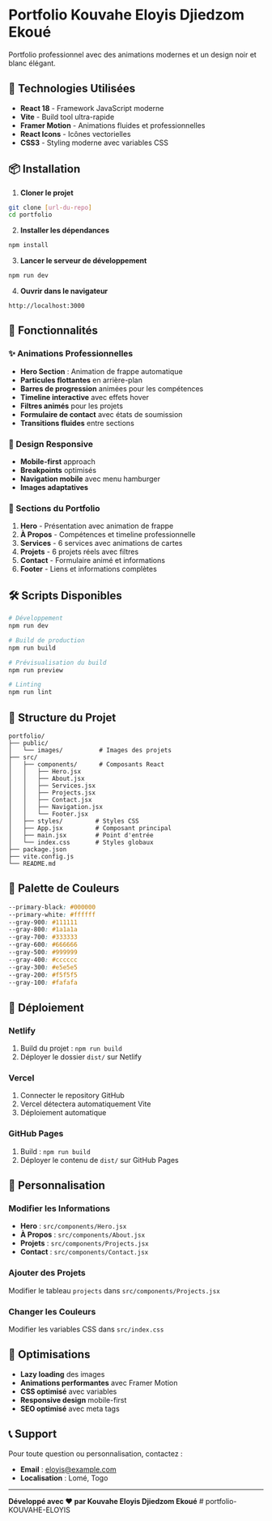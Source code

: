 # Portfolio Kouvahe Eloyis Djiedzom Ekoué

Portfolio professionnel avec des animations modernes et un design noir et blanc élégant.

## 🚀 Technologies Utilisées

- **React 18** - Framework JavaScript moderne
- **Vite** - Build tool ultra-rapide
- **Framer Motion** - Animations fluides et professionnelles
- **React Icons** - Icônes vectorielles
- **CSS3** - Styling moderne avec variables CSS

## 📦 Installation

1. **Cloner le projet**
```bash
git clone [url-du-repo]
cd portfolio
```

2. **Installer les dépendances**
```bash
npm install
```

3. **Lancer le serveur de développement**
```bash
npm run dev
```

4. **Ouvrir dans le navigateur**
```
http://localhost:3000
```

## 🎨 Fonctionnalités

### ✨ Animations Professionnelles
- **Hero Section** : Animation de frappe automatique
- **Particules flottantes** en arrière-plan
- **Barres de progression** animées pour les compétences
- **Timeline interactive** avec effets hover
- **Filtres animés** pour les projets
- **Formulaire de contact** avec états de soumission
- **Transitions fluides** entre sections

### 📱 Design Responsive
- **Mobile-first** approach
- **Breakpoints** optimisés
- **Navigation mobile** avec menu hamburger
- **Images adaptatives**

### 🎯 Sections du Portfolio

1. **Hero** - Présentation avec animation de frappe
2. **À Propos** - Compétences et timeline professionnelle
3. **Services** - 6 services avec animations de cartes
4. **Projets** - 6 projets réels avec filtres
5. **Contact** - Formulaire animé et informations
6. **Footer** - Liens et informations complètes

## 🛠 Scripts Disponibles

```bash
# Développement
npm run dev

# Build de production
npm run build

# Prévisualisation du build
npm run preview

# Linting
npm run lint
```

## 📁 Structure du Projet

```
portfolio/
├── public/
│   └── images/          # Images des projets
├── src/
│   ├── components/      # Composants React
│   │   ├── Hero.jsx
│   │   ├── About.jsx
│   │   ├── Services.jsx
│   │   ├── Projects.jsx
│   │   ├── Contact.jsx
│   │   ├── Navigation.jsx
│   │   └── Footer.jsx
│   ├── styles/         # Styles CSS
│   ├── App.jsx         # Composant principal
│   ├── main.jsx        # Point d'entrée
│   └── index.css       # Styles globaux
├── package.json
├── vite.config.js
└── README.md
```

## 🎨 Palette de Couleurs

```css
--primary-black: #000000
--primary-white: #ffffff
--gray-900: #111111
--gray-800: #1a1a1a
--gray-700: #333333
--gray-600: #666666
--gray-500: #999999
--gray-400: #cccccc
--gray-300: #e5e5e5
--gray-200: #f5f5f5
--gray-100: #fafafa
```

## 🚀 Déploiement

### Netlify
1. Build du projet : `npm run build`
2. Déployer le dossier `dist/` sur Netlify

### Vercel
1. Connecter le repository GitHub
2. Vercel détectera automatiquement Vite
3. Déploiement automatique

### GitHub Pages
1. Build : `npm run build`
2. Déployer le contenu de `dist/` sur GitHub Pages

## 📝 Personnalisation

### Modifier les Informations
- **Hero** : `src/components/Hero.jsx`
- **À Propos** : `src/components/About.jsx`
- **Projets** : `src/components/Projects.jsx`
- **Contact** : `src/components/Contact.jsx`

### Ajouter des Projets
Modifier le tableau `projects` dans `src/components/Projects.jsx`

### Changer les Couleurs
Modifier les variables CSS dans `src/index.css`

## 🔧 Optimisations

- **Lazy loading** des images
- **Animations performantes** avec Framer Motion
- **CSS optimisé** avec variables
- **Responsive design** mobile-first
- **SEO optimisé** avec meta tags

## 📞 Support

Pour toute question ou personnalisation, contactez :
- **Email** : eloyis@example.com
- **Localisation** : Lomé, Togo

---

**Développé avec ❤️ par Kouvahe Eloyis Djiedzom Ekoué**
#   p o r t f o l i o - K O U V A H E - E L O Y I S 
 
 
